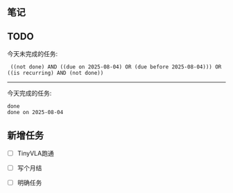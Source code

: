 ## 笔记

## TODO
今天未完成的任务:
```tasks
 ((not done) AND ((due on 2025-08-04) OR (due before 2025-08-04))) OR ((is recurring) AND (not done))
```
---
今天完成的任务:
```tasks
done
done on 2025-08-04 
```
## 新增任务
- [ ] TinyVLA跑通
- [ ] 写个月结
- [ ] 明确任务
  




